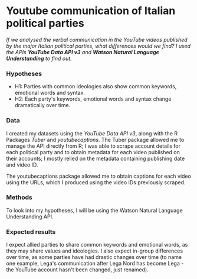 # Youtube communication of Italian political parties


*If we analysed the verbal communication in the YouTube videos published by the major Italian political parties, what differences would we find?
I used the APIs **YouTube Data API v3** and **Watson Natural Language Understanding** to find out.*



### Hypotheses

- H1: Parties with common ideologies also show common keywords, emotional words and syntax.
- H2: Each party's keywords, emotional words and syntax change dramatically over time.


### Data

I created my datasets using the _YouTube Data API v3_, along with the R Packages _Tuber_ and _youtubecaptions_.
The Tuber package allowed me to manage the API directly from R; I was able to scrape account details for each political party and to obtain metadata for each video published on their accounts; I mostly relied on the metadata containing publishing date and video ID.

The youtubecaptions package allowed me to obtain captions for each video using the URLs, which I produced using the video IDs previously scraped.


### Methods

To look into my hypotheses, I will be using the Watson Natural Language Understanding API.


### Expected results

I expect allied parties to share common keywords and emotional words, as they may share values and ideologies. I also expect in-group differences over time, as some parties have had drastic changes over time (to name one example, Lega's communication after Lega Nord has become Lega - the YouTube account hasn't been changed, just renamed).



